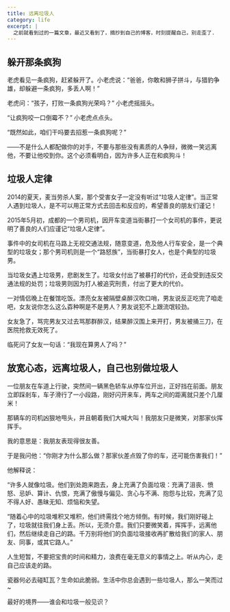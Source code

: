 ```yaml
---
title: 远离垃圾人
category: life
excerpt: |
  之前就看到过的一篇文章，最近又看到了，摘抄到自己的博客，时刻提醒自己，别走歪了.
---
```



## 躲开那条疯狗

老虎看见一条疯狗，赶紧躲开了。小老虎说：“爸爸，你敢和狮子拼斗，与猎豹争雄，却躲避一条疯狗，多丢人啊！”

老虎问：“孩子，打败一条疯狗光荣吗？” 小老虎摇摇头。

“让疯狗咬一口倒霉不？” 小老虎点点头。

“既然如此，咱们干吗要去招惹一条疯狗呢？”

——不是什么人都配做你的对手，不要与那些没有素质的人争辩，微微一笑远离他，不要让他咬到你。这个必须看明白，因为许多人正在和疯狗斗！


## 垃圾人定律

2014的夏天，麦当劳杀人案，那个受害女子一定没有听过“垃圾人定律”。当正常人遇到垃圾人，是不可以用正常方式去回击和反应的，希望善良的朋友们谨记！

2015年5月初，成都的一个男司机，因开车变道当街暴打一个女司机的事件，更说明了善良的人们应谨记“垃圾人定律”。

事件中的女司机在马路上无视交通法规，随意变道，危及他人行车安全，是一个典型的垃圾女；那个男司机则是一个“路怒族”，当街暴打女人，也是个典型的垃圾男。

当垃圾女遇上垃圾男，悲剧发生了。垃圾女付出了被暴打的代价，还会受到违反交通法规的处罚；垃圾男则因为打人被追究刑责，付出了更大的代价。

一对情侣晚上在餐馆吃饭。漂亮女友被隔壁桌醉汉吹口哨，男友说反正吃完了咱走吧，女友说你怎么这么孬种啊是不是男人？男友说犯不上跟流氓较劲。

女友急了，骂完男友又过去骂那群醉汉，结果醉汉围上来开打，男友被捅三刀，在医院抢救无效死了。

临死问了女友一句话：“我现在算男人了吗？”


## 放宽心态，远离垃圾人，自己也别做垃圾人

一位朋友在车道上行驶，突然间一辆黑色轿车从停车位开出，正好挡在前面。朋友立即踩剎车，车子滑行了一小段路，刚好闪开来车，两车之间的距离就只差个几厘米！

那辆车的司机凶狠地甩头，并且朝着我们大喊大叫！我朋友只是微笑，对那家伙挥挥手。

我的意思是：我朋友表现得很友善。

于是我问他：“你刚才为什么那么做？那家伙差点毁了你的车，还可能伤害我们！”

他解释说：

“许多人就像垃圾。他们到处跑来跑去，身上充满了负面垃圾：充满了沮丧、愤怒、忌妒、算计、仇恨，充满了傲慢与偏见、贪心与不满、抱怨与比较，充满了见不得人好、愚昧无知、烦恼和失望。

“随着心中的垃圾堆积又堆积，他们终需找个地方倾倒。有时候，我们刚好碰上了，垃圾就往我们身上丢。所以，无须介意。我们只要微笑着，挥挥手，远离他们，然后继续走自己的路。千万别将他们的负面垃圾接收再扩散给我们的家人、朋友、同事，或其它路人。”


人生短暂，不要把宝贵的时间和精力，浪费在毫无意义的事情之上。听从内心，走自己应该走的路。

瓷器何必去碰缸瓦？生命如此脆弱。生活中你总会遇到一些垃圾人，那么一笑而过~

最好的境界——谁会和垃圾一般见识？
